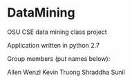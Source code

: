 # DataMining

OSU CSE data mining class project

Application written in python 2.7

Group members (put names below):

Allen Wenzl
Kevin Truong
Shraddha Sunil
